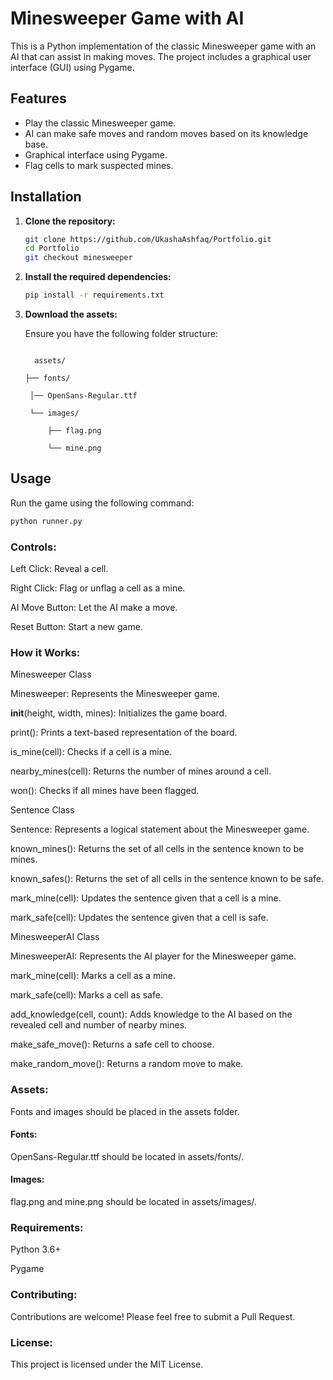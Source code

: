 # Minesweeper Game with AI

This is a Python implementation of the classic Minesweeper game with an AI that can assist in making moves. The project includes a graphical user interface (GUI) using Pygame.

## Features

- Play the classic Minesweeper game.
- AI can make safe moves and random moves based on its knowledge base.
- Graphical interface using Pygame.
- Flag cells to mark suspected mines.

## Installation

1. **Clone the repository:**

    ```sh
    git clone https://github.com/UkashaAshfaq/Portfolio.git
    cd Portfolio
    git checkout minesweeper
    ```

2. **Install the required dependencies:**

    ```sh
    pip install -r requirements.txt
    ```

3. **Download the assets:**
    
    Ensure you have the following folder structure:

   ```

     assets/

   ├── fonts/

    │── OpenSans-Regular.ttf

    └── images/

        ├── flag.png

        └── mine.png
    ```

## Usage

Run the game using the following command:

```sh
python runner.py
```

### Controls:

Left Click: Reveal a cell.

Right Click: Flag or unflag a cell as a mine.

AI Move Button: Let the AI make a move.

Reset Button: Start a new game.

### How it Works:

Minesweeper Class

Minesweeper: Represents the Minesweeper game.

__init__(height, width, mines): Initializes the game board.

print(): Prints a text-based representation of the board.

is_mine(cell): Checks if a cell is a mine.

nearby_mines(cell): Returns the number of mines around a cell.

won(): Checks if all mines have been flagged.

Sentence Class

Sentence: Represents a logical statement about the Minesweeper game.

known_mines(): Returns the set of all cells in the sentence known to be mines.

known_safes(): Returns the set of all cells in the sentence known to be safe.

mark_mine(cell): Updates the sentence given that a cell is a mine.

mark_safe(cell): Updates the sentence given that a cell is safe.

MinesweeperAI Class

MinesweeperAI: Represents the AI player for the Minesweeper game.

mark_mine(cell): Marks a cell as a mine.

mark_safe(cell): Marks a cell as safe.

add_knowledge(cell, count): Adds knowledge to the AI based on the revealed cell and number of nearby mines.

make_safe_move(): Returns a safe cell to choose.

make_random_move(): Returns a random move to make.

### Assets:

Fonts and images should be placed in the assets folder.

#### Fonts:

OpenSans-Regular.ttf should be located in assets/fonts/.

#### Images:

flag.png and mine.png should be located in assets/images/.

### Requirements:

Python 3.6+

Pygame
### Contributing:

Contributions are welcome! Please feel free to submit a Pull Request.

### License:

This project is licensed under the MIT License.
